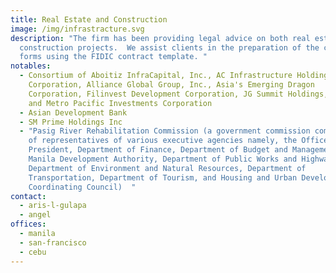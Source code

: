 ```yaml
---
title: Real Estate and Construction
image: /img/infrastracture.svg
description: "The firm has been providing legal advice on both real estate and
  construction projects.  We assist clients in the preparation of the contract
  forms using the FIDIC contract template. "
notables:
  - Consortium of Aboitiz InfraCapital, Inc., AC Infrastructure Holdings
    Corporation, Alliance Global Group, Inc., Asia's Emerging Dragon
    Corporation, Filinvest Development Corporation, JG Summit Holdings, Inc.,
    and Metro Pacific Investments Corporation
  - Asian Development Bank
  - SM Prime Holdings Inc
  - "Pasig River Rehabilitation Commission (a government commission comprising
    of representatives of various executive agencies namely, the Office of the
    President, Department of Finance, Department of Budget and Management, Metro
    Manila Development Authority, Department of Public Works and Highways,
    Department of Environment and Natural Resources, Department of
    Transportation, Department of Tourism, and Housing and Urban Development
    Coordinating Council)  "
contact:
  - aris-l-gulapa
  - angel
offices:
  - manila
  - san-francisco
  - cebu
---
```

